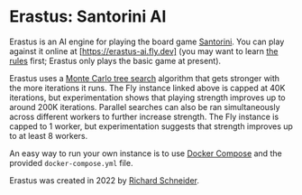 # Erastus: Santorini AI

Erastus is an AI engine for playing the board game
[Santorini](https://en.wikipedia.org/wiki/Santorini_(game)). You can play
against it online at [https://erastus-ai.fly.dev] (you may want to learn [the
rules](https://roxley.com/santorini-rulebook) first; Erastus only plays the
basic game at present).

Erastus uses a [Monte Carlo tree
search](https://en.wikipedia.org/wiki/Monte_Carlo_tree_search) algorithm that
gets stronger with the more iterations it runs. The Fly instance linked above is
capped at 40K iterations, but experimentation shows that playing strength
improves up to around 200K iterations. Parallel searches can also be ran
simultaneously across different workers to further increase strength. The Fly
instance is capped to 1 worker, but experimentation suggests that strength
improves up to at least 8 workers.

An easy way to run your own instance is to use [Docker
Compose](https://docs.docker.com/compose/) and the provided `docker-compose.yml`
file.

Erastus was created in 2022 by [Richard Schneider](https://schneiderbox.net).
